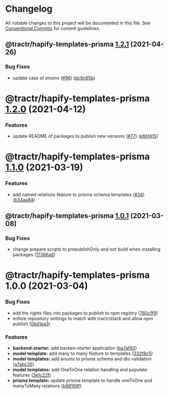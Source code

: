 # Changelog

All notable changes to this project will be documented in this file. See
[Conventional Commits](https://conventionalcommits.org) for commit guidelines.

## @tractr/hapify-templates-prisma [1.2.1](https://github.com/tractr/stack/compare/@tractr/hapify-templates-prisma@1.2.0...@tractr/hapify-templates-prisma@1.2.1) (2021-04-26)


### Bug Fixes

* update case of enums ([#96](https://github.com/tractr/stack/issues/96)) ([dc9c65b](https://github.com/tractr/stack/commit/dc9c65b1cc55430d1cb7195093ef89f0a5f37ba7))

# @tractr/hapify-templates-prisma [1.2.0](https://github.com/tractr/stack/compare/@tractr/hapify-templates-prisma@1.1.0...@tractr/hapify-templates-prisma@1.2.0) (2021-04-12)


### Features

* update README of packages to publish new versions ([#77](https://github.com/tractr/stack/issues/77)) ([e6bf415](https://github.com/tractr/stack/commit/e6bf415af3fe5588c15577f047a6262f81c1564f))

# @tractr/hapify-templates-prisma [1.1.0](https://github.com/tractr/stack/compare/@tractr/hapify-templates-prisma@1.0.1...@tractr/hapify-templates-prisma@1.1.0) (2021-03-19)


### Features

* add named relations feature to prisma schema templates ([#34](https://github.com/tractr/stack/issues/34)) ([b34aa84](https://github.com/tractr/stack/commit/b34aa8470bd9bce41795776ef6c963399d8c7df7))

## @tractr/hapify-templates-prisma [1.0.1](https://github.com/tractr/stack/compare/@tractr/hapify-templates-prisma@1.0.0...@tractr/hapify-templates-prisma@1.0.1) (2021-03-08)


### Bug Fixes

* change prepare scripts to prepublishOnly and not build when installing packages ([17366ad](https://github.com/tractr/stack/commit/17366ada324f19b5a853a96a01f42996a43385b8))

# @tractr/hapify-templates-prisma 1.0.0 (2021-03-04)


### Bug Fixes

* add the rights files into packages to publish to npm registry ([760c1f9](https://github.com/tractr/stack/commit/760c1f98da944f39f821c7d4e30847e229bba44d))
* enfore repository settings to match with tractr/stack and allow npm publish ([0bd1ea3](https://github.com/tractr/stack/commit/0bd1ea38f5c1fc5f88e5611b214de8418bd59bdc))


### Features

* **backend-starter:** add backen-starter application ([ba7af92](https://github.com/tractr/stack/commit/ba7af928cd5296ac3a3264d0c2be93d25fe6aedd))
* **model template:** add many to many feature to templates ([332f8c5](https://github.com/tractr/stack/commit/332f8c5982f7102466e8b66451e41db1171a095e))
* **model templates:** add enums to prisma schema and dto validation ([a7abc35](https://github.com/tractr/stack/commit/a7abc35d79498e8db4cf0a71d10dca90fed51de1))
* **model templates:** add OneToOne relation handling and populate features ([3e1c22f](https://github.com/tractr/stack/commit/3e1c22f016e7ce96986623165e8ceed1dfcd8aa6))
* **prisma template:** update prisma template to handle oneToOne and manyToMany relations ([b98169f](https://github.com/tractr/stack/commit/b98169faaa7de2d9199c77a65a6e48af2b2bcf80))
